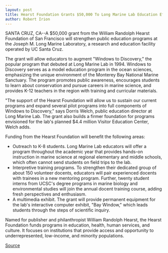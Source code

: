 ```yaml
---
layout: post
title: Hearst Foundation Grants $50,000 To Long Marine Lab Education Efforts
author: Robert Irion
---
```


SANTA CRUZ, CA--A $50,000 grant from the William Randolph Hearst  Foundation of San Francisco will strengthen public education programs at  the Joseph M. Long Marine Laboratory, a research and education facility  operated by UC Santa Cruz.

The grant will allow educators to augment "Windows to Discovery," the  popular program that debuted at Long Marine Lab in 1994. Windows to  Discovery serves as a model education program in the ocean sciences,  emphasizing the unique environment of the Monterey Bay National Marine  Sanctuary. The program promotes public awareness, encourages students to  learn about conservation and pursue careers in marine science, and provides  K-12 teachers in the region with training and curricular materials.

"The support of the Hearst Foundation will allow us to sustain our  current programs and expand several pilot programs into full components of  Windows to Discovery," says Dorris Welch, public education director at Long  Marine Lab. The grant also builds a firmer foundation for programs  envisioned for the lab's planned $4.4 million Visitor Education Center, Welch  adds.

Funding from the Hearst Foundation will benefit the following areas:
* Outreach to K-8 students. Long Marine Lab educators will offer a  program throughout the academic year that provides hands-on instruction in  marine science at regional elementary and middle schools, which often  cannot send students on field trips to the lab.
* Interpretive training programs. To strengthen their dedicated group  of about 150 volunteer docents, educators will pair experienced docents  with trainees in a new mentoring program. Further, twenty student interns  from UCSC's degree programs in marine biology and environmental studies  will join the annual docent training course, adding fresh perspectives and  enthusiasm.
* A multimedia exhibit. The grant will provide permanent equipment  for the lab's interactive computer exhibit, "Bay Window," which leads  students through the steps of scientific inquiry.

Named for publisher and philanthropist William Randolph Hearst, the  Hearst Foundation funds programs in education, health, human services, and  culture. It focuses on institutions that provide access and opportunity to  underrepresented, low-income, and minority populations.

[Source](http://www1.ucsc.edu/news_events/press_releases/archive/96-97/11-96/111296-Hearst_Foundation_g.html "Permalink to 111296-Hearst_Foundation_g")
